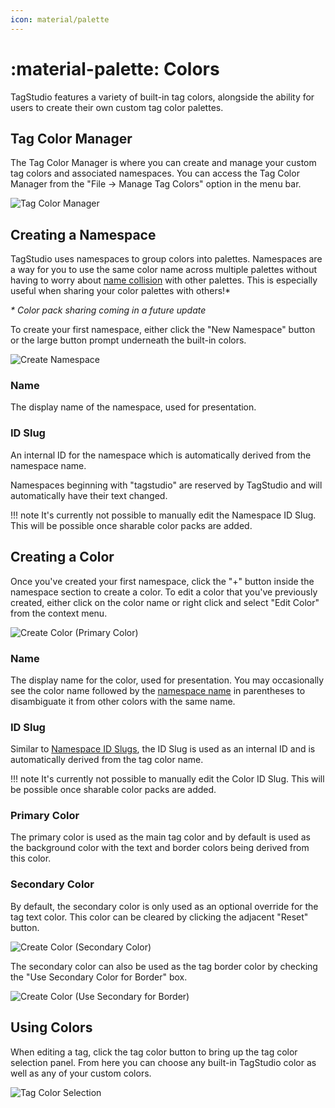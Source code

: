 ```yaml
---
icon: material/palette
---
```


# :material-palette: Colors

TagStudio features a variety of built-in tag colors, alongside the ability for users to create their own custom tag color palettes.

## Tag Color Manager

The Tag Color Manager is where you can create and manage your custom tag colors and associated namespaces. You can access the Tag Color Manager from the "File -> Manage Tag Colors" option in the menu bar.

![Tag Color Manager](../assets/tag_color_manager.png)

## Creating a Namespace

TagStudio uses namespaces to group colors into palettes. Namespaces are a way for you to use the same color name across multiple palettes without having to worry about [name collision](https://en.wikipedia.org/wiki/Name_collision) with other palettes. This is especially useful when sharing your color palettes with others!\*

_\* Color pack sharing coming in a future update_

To create your first namespace, either click the "New Namespace" button or the large button prompt underneath the built-in colors.

![Create Namespace](../assets/create_namespace.png)

### Name

The display name of the namespace, used for presentation.

### ID Slug

An internal ID for the namespace which is automatically derived from the namespace name.

Namespaces beginning with "tagstudio" are reserved by TagStudio and will automatically have their text changed.

<!-- prettier-ignore -->
!!! note
    It's currently not possible to manually edit the Namespace ID Slug. This will be possible once sharable color packs are added.

## Creating a Color

Once you've created your first namespace, click the "+" button inside the namespace section to create a color. To edit a color that you've previously created, either click on the color name or right click and select "Edit Color" from the context menu.

![Create Color (Primary Color)](../assets/custom_color_primary_only.png)

### Name

The display name for the color, used for presentation. You may occasionally see the color name followed by the [namespace name](#name) in parentheses to disambiguate it from other colors with the same name.

### ID Slug

Similar to [Namespace ID Slugs](#id-slug), the ID Slug is used as an internal ID and is automatically derived from the tag color name.

<!-- prettier-ignore -->
!!! note
    It's currently not possible to manually edit the Color ID Slug. This will be possible once sharable color packs are added.

### Primary Color

The primary color is used as the main tag color and by default is used as the background color with the text and border colors being derived from this color.

### Secondary Color

By default, the secondary color is only used as an optional override for the tag text color. This color can be cleared by clicking the adjacent "Reset" button.

![Create Color (Secondary Color)](../assets/custom_color_no_border.png)

The secondary color can also be used as the tag border color by checking the "Use Secondary Color for Border" box.

![Create Color (Use Secondary for Border)](../assets/custom_color_border.png)

## Using Colors

When editing a tag, click the tag color button to bring up the tag color selection panel. From here you can choose any built-in TagStudio color as well as any of your custom colors.

![Tag Color Selection](../assets/tag_color_selection.png)
